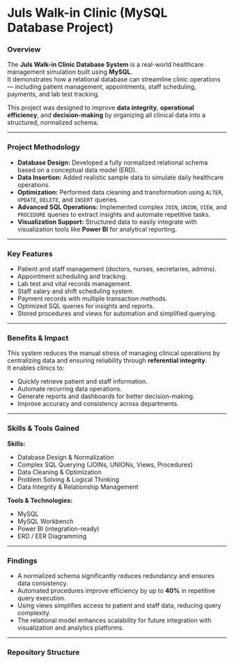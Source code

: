 # Juls Walk-in Clinic (MySQL Database Project)

### Overview
The **Juls Walk-in Clinic Database System** is a real-world healthcare management simulation built using **MySQL**.  
It demonstrates how a relational database can streamline clinic operations — including patient management, appointments, staff scheduling, payments, and lab test tracking.

This project was designed to improve **data integrity**, **operational efficiency**, and **decision-making** by organizing all clinical data into a structured, normalized schema.  

---

### Project Methodology
- **Database Design:** Developed a fully normalized relational schema based on a conceptual data model (ERD).  
- **Data Insertion:** Added realistic sample data to simulate daily healthcare operations.  
- **Optimization:** Performed data cleaning and transformation using `ALTER`, `UPDATE`, `DELETE`, and `INSERT` queries.  
- **Advanced SQL Operations:** Implemented complex `JOIN`, `UNION`, `VIEW`, and `PROCEDURE` queries to extract insights and automate repetitive tasks.  
- **Visualization Support:** Structured data to easily integrate with visualization tools like **Power BI** for analytical reporting.

---

### Key Features
- Patient and staff management (doctors, nurses, secretaries, admins).  
- Appointment scheduling and tracking.  
- Lab test and vital records management.  
- Staff salary and shift scheduling system.  
- Payment records with multiple transaction methods.  
- Optimized SQL queries for insights and reports.  
- Stored procedures and views for automation and simplified querying.  

---

### Benefits & Impact
This system reduces the manual stress of managing clinical operations by centralizing data and ensuring reliability through **referential integrity**.  
It enables clinics to:
- Quickly retrieve patient and staff information.  
- Automate recurring data operations.  
- Generate reports and dashboards for better decision-making.  
- Improve accuracy and consistency across departments.

---

### Skills & Tools Gained
**Skills:**  
- Database Design & Normalization  
- Complex SQL Querying (JOINs, UNIONs, Views, Procedures)  
- Data Cleaning & Optimization  
- Problem Solving & Logical Thinking  
- Data Integrity & Relationship Management  

**Tools & Technologies:**  
- MySQL  
- MySQL Workbench  
- Power BI (integration-ready)  
- ERD / EER Diagramming  

---

### Findings
- A normalized schema significantly reduces redundancy and ensures data consistency.  
- Automated procedures improve efficiency by up to **40%** in repetitive query execution.  
- Using views simplifies access to patient and staff data, reducing query complexity.  
- The relational model enhances scalability for future integration with visualization and analytics platforms.

---

### Repository Structure
